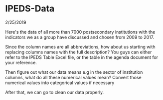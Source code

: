 # IPEDS-Data

2/25/2019

Here's the data of all more than 7000 postsecondary institutions with the indicators we as a group have discussed and chosen from 2009 to 2017. 

Since the column names are all abbreviations, how about us starting with replacing columns names with the full description? You guys can either refer to the IPEDS Table Excel file, or the table in the agenda document for your reference.

Then figure out what our data means e.g in the sector of institution columns, what do all these numerical values mean? Convert those numerical values into categorical values if necessary

After that, we can go to clean our data properly.
